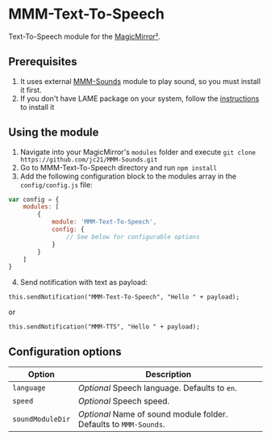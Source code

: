 # MMM-Text-To-Speech

Text-To-Speech module for the [MagicMirror²](https://github.com/MichMich/MagicMirror/).

## Prerequisites

1. It uses external [MMM-Sounds](https://github.com/jc21/MMM-Sounds) module to play sound, so you must install it first.
2. If you don't have LAME package on your system, follow the [instructions](https://www.npmjs.com/package/node-lame#install-on-debian) to install it

## Using the module

1. Navigate into your MagicMirror's `modules` folder and execute `git clone https://github.com/jc21/MMM-Sounds.git`
2. Go to MMM-Text-To-Speech directory and run `npm install`
3. Add the following configuration block to the modules array in the `config/config.js` file:
```js
var config = {
    modules: [
        {
            module: 'MMM-Text-To-Speech',
            config: {
                // See below for configurable options
            }
        }
    ]
}
```
4. Send notification with text as payload:
```
this.sendNotification("MMM-Text-To-Speech", "Hello " + payload);
```
or 
```
this.sendNotification("MMM-TTS", "Hello " + payload);
```

## Configuration options

| Option           | Description
|----------------- |-----------
| `language`        | *Optional* Speech language. Defaults to `en`.
| `speed`        | *Optional* Speech speed.
| `soundModuleDir`        | *Optional* Name of sound module folder. Defaults to `MMM-Sounds`.
